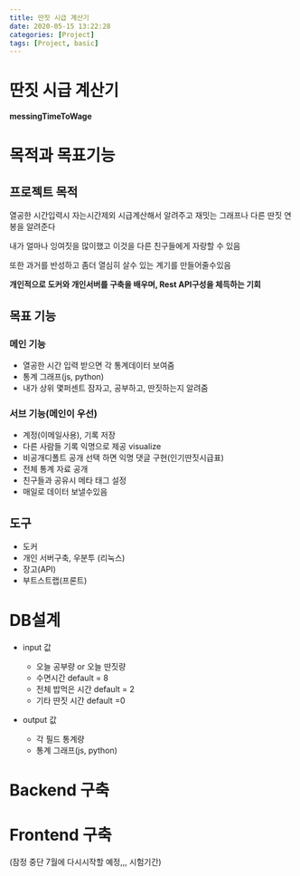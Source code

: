 ```yaml
---
title: 딴짓 시급 계산기
date: 2020-05-15 13:22:28
categories: [Project]
tags: [Project, basic]
---
```


# 딴짓 시급 계산기

__messingTimeToWage__

# 목적과 목표기능

## 프로젝트 목적

열공한 시간입력시 자는시간제외 시급계산해서 알려주고 
재밋는 그래프나 다른 딴짓 연봉을 알려준다

내가 얼마나 잉여짓을 많이했고 이것을 다른 친구들에게 자랑할 수 있음

또한 과거를 반성하고 좀더 열심히 살수 있는 계기를 만들어줄수있음

__개인적으로 도커와 개인서버를 구축을 배우며, Rest API구성을 체득하는 기회__

## 목표 기능

### 메인 기능

- 열공한 시간 입력 받으면 각 통계데이터 보여줌
- 통계 그래프(js, python)
- 내가 상위 몇퍼센트 잠자고, 공부하고, 딴짓하는지 알려줌

### 서브 기능(메인이 우선)

-  계정(이메일사용), 기록 저장
-  다른 사람들 기록 익명으로 제공 visualize
-  비공개디폴트 공개 선택 하면 익명 댓글 구현(인기딴짓시급표)
-  전체 통계 자료 공개
-  친구들과 공유시 메타 태그 설정
-  매일로 데이터 보낼수있음

## 도구

- 도커
- 개인 서버구축, 우분투 (리눅스)
- 장고(API)
- 부트스트랩(프론트)

# DB설계

- input 값
   - 오늘 공부량  or 오늘 딴짓량
   - 수면시간 default = 8
   - 전체 밥먹은 시간 default = 2
   - 기타 딴짓 시간 default =0

- output 값
  - 각 필드 통계량
  - 통계 그래프(js, python)





# Backend 구축





# Frontend 구축



(잠정 중단 7월에 다시시작할 예정,,, 시험기간)
